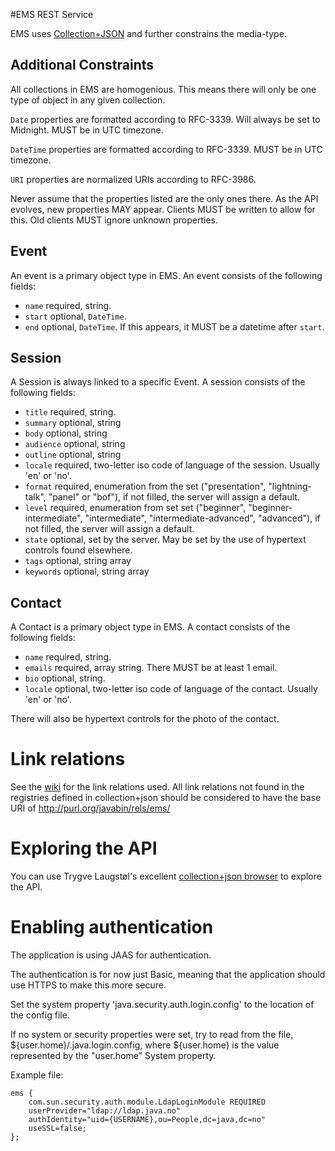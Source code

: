 #EMS REST Service

EMS uses [Collection+JSON](http://www.amundsen.com/media-types/collection/) and further constrains the media-type.

## Additional Constraints
All collections in EMS are homogenious. This means there will only be one type of object in any given collection.

`Date` properties are formatted according to RFC-3339. Will always be set to Midnight. MUST be in UTC timezone.

`DateTime` properties are formatted according to RFC-3339.  MUST be in UTC timezone.

`URI` properties are normalized URIs according to RFC-3986.

Never assume that the properties listed are the only ones there. As the API evolves, new properties MAY appear. Clients
MUST be written to allow for this. Old clients MUST ignore unknown properties.


## Event
An event is a primary object type in EMS. An event consists of the following fields:

* `name` required, string.
* `start` optional, `DateTime`.
* `end` optional, `DateTime`. If this appears, it MUST be a datetime after `start`.

## Session
A Session is always linked to a specific Event. A session consists of the following fields:

* `title` required, string.
* `summary` optional, string
* `body` optional, string
* `audience` optional, string
* `outline` optional, string
* `locale` required, two-letter iso code of language of the session. Usually 'en' or 'no'.
* `format` required, enumeration from the set ("presentation", "lightning-talk", "panel" or "bof"), if not filled, the server will assign a default.
* `level` required, enumeration from set set ("beginner", "beginner-intermediate", "intermediate",  "intermediate-advanced", "advanced"), if not filled, the server will assign a default.
* `state` optional, set by the server. May be set by the use of hypertext controls found elsewhere.
* `tags` optional, string array
* `keywords` optional, string array


## Contact
A Contact is a primary object type in EMS. A contact consists of the following fields:

* `name` required, string.
* `emails` required, array string. There MUST be at least 1 email.
* `bio` optional, string.
* `locale` optional, two-letter iso code of language of the contact. Usually 'en' or 'no'.

There will also be hypertext controls for the photo of the contact.

# Link relations
See the [wiki](https://github.com/javaBin/ems-redux/wiki/Link-Relations) for the link relations used.
All link relations not found in the registries defined in collection+json should be considered to have the base URI of
http://purl.org/javabin/rels/ems/

# Exploring the API
You can use Trygve Laugstøl's excellent [collection+json browser](http://collection-json-explorer.herokuapp.com/) to explore the API.

# Enabling authentication
The application is using JAAS for authentication.

The authentication is for now just Basic, meaning that the application should use HTTPS to make this more secure.

Set the system property 'java.security.auth.login.config' to the location of the config file.

If no system or security properties were set, try to read from the file,
${user.home}/.java.login.config, where ${user.home} is the value
represented by the "user.home" System property.

Example file:

    ems {
        com.sun.security.auth.module.LdapLoginModule REQUIRED
        userProvider="ldap://ldap.java.no"
        authIdentity="uid={USERNAME},ou=People,dc=java,dc=no"
        useSSL=false;
    };
